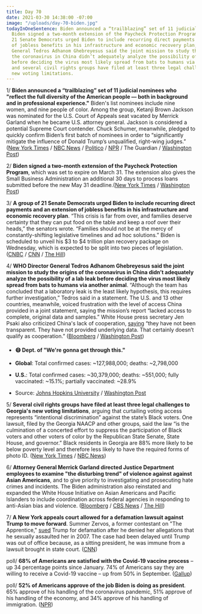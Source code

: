 ```yaml
---
title: Day 70
date: 2021-03-30 14:38:00 -07:00
image: "/uploads/day-70-biden.jpg"
todayInOneSentence: Biden announced a “trailblazing” set of 11 judicial nominees;
  Biden signed a two-month extension of the Paycheck Protection Program; a group of
  21 Senate Democrats urged Biden to include recurring direct payments and an extension
  of jobless benefits in his infrastructure and economic recovery plan; WHO Director
  General Tedros Adhanom Ghebreyesus said the joint mission to study the origins of
  the coronavirus in China didn’t adequately analyze the possibility of a lab leak
  before deciding the virus most likely spread from bats to humans via another animal;
  and several civil rights groups have filed at least three legal challenges to Georgia's
  new voting limitations.
---
```


1/ **Biden announced a “trailblazing” set of 11 judicial nominees who "reflect the full diversity of the American people — both in background and in professional experience."** Biden's list nominees include nine women, and nine people of color. Among the group, Ketanji Brown Jackson was nominated for the U.S. Court of Appeals seat vacated by Merrick Garland when he became U.S. attorney general. Jackson is considered a potential Supreme Court contender. Chuck Schumer, meanwhile, pledged to quickly confirm Biden’s first batch of nominees in order to “significantly mitigate the influence of Donald Trump’s unqualified, right-wing judges.” ([New York Times](https://www.nytimes.com/2021/03/30/us/politics/biden-judges.html) / [NBC News](https://www.nbcnews.com/politics/white-house/biden-names-diverse-slate-judicial-nominees-first-effort-reshape-federal-n1262436) / [Politico](https://www.politico.com/news/2021/03/29/biden-judicial-nominees-478442) / [NPR](https://www.npr.org/2021/03/30/977831327/biden-makes-first-judicial-nominations-including-a-supreme-court-contender) / The Guardian / [Washington Post](https://www.washingtonpost.com/politics/2021/03/30/joe-biden-live-updates/#link-6LHXCV3FSBACDLJUASGTKV6CM4))

2/ **Biden signed a two-month extension of the Paycheck Protection Program**, which was set to expire on March 31. The extension also gives the Small Business Administration an additional 30 days to process loans submitted before the new May 31 deadline.([New York Times](https://www.nytimes.com/live/2021/03/30/us/biden-news-today/ppp-loan) / [Washington Post](https://www.washingtonpost.com/politics/2021/03/30/joe-biden-live-updates/#link-5P3PJHO6AZDHDIYYSA42BRNQCM))

3/ **A group of 21 Senate Democrats urged Biden to include recurring direct payments and an extension of jobless benefits in his infrastructure and economic recovery plan**. “This crisis is far from over, and families deserve certainty that they can put food on the table and keep a roof over their heads,” the senators wrote. “Families should not be at the mercy of constantly-shifting legislative timelines and ad hoc solutions.” Biden is scheduled to unveil his $3 to $4 trillion plan recovery package on Wednesday, which is expected to be split into two pieces of legislation. ([CNBC](https://www.cnbc.com/2021/03/30/stimulus-check-update-senators-push-biden-to-send-recurring-payments.html) / [CNN](https://www.cnn.com/2021/03/30/politics/biden-infrastructure-timeline/index.html) / [The Hill](https://thehill.com/homenews/senate/545575-21-senate-democrats-press-biden-to-include-recurring-direct-payments-in))

4/ **WHO Director General Tedros Adhanom Ghebreyesus said the joint mission to study the origins of the coronavirus in China didn’t adequately analyze the possibility of a lab leak before deciding the virus most likely spread from bats to humans via another animal**. “Although the team has concluded that a laboratory leak is the least likely hypothesis, this requires further investigation,” Tedros said in a statement. The U.S. and 13 other countries, meanwhile, voiced frustration with the level of access China provided in a joint statement, saying the mission’s report “lacked access to complete, original data and samples.” White House press secretary Jen Psaki also criticized China's lack of cooperation, [saying](https://www.washingtonpost.com/politics/2021/03/30/joe-biden-live-updates/#link-Q5Q3VKOTQBGWBOUJPNGVPGSWOY) “they have not been transparent. They have not provided underlying data. That certainly doesn’t qualify as cooperation.” ([Bloomberg](https://www.bloomberg.com/news/articles/2021-03-30/who-chief-critiques-covid-report-says-lab-leak-study-needed?sref=MIBMEEoj) / [Washington Post](https://www.washingtonpost.com/world/who-wuhan-tedros-lab/2021/03/30/896fe3f6-90d1-11eb-aadc-af78701a30ca_story.html))

* #### 😷 Dept. of "We're gonna get through this."

* **Global**: Total confirmed cases: \~127,988,000; deaths: \~2,798,000

* **U.S.**: Total confirmed cases: \~30,379,000; deaths: \~551,000; fully vaccinated: \~15.1%; partially vaccinated: \~28.9%

* Source: [Johns Hopkins University](https://coronavirus.jhu.edu/map.html) / [Washington Post](https://www.washingtonpost.com/graphics/2020/health/covid-vaccine-states-distribution-doses/)

5/ **Several civil rights groups have filed at least three legal challenges to Georgia's new voting limitations**, arguing that curtailing voting access represents “intentional discrimination” against the state’s Black voters. One lawsuit, filed by the Georgia NAACP and other groups, said the law “is the culmination of a concerted effort to suppress the participation of Black voters and other voters of color by the Republican State Senate, State House, and governor.” Black residents in Georgia are 88% more likely to be below poverty level and therefore less likely to have the required forms of photo ID. ([New York Times](https://www.nytimes.com/2021/03/30/us/naacp-georgia-voting-rights-case.html) / [NBC News](https://www.nbcnews.com/politics/elections/georgia-faces-growing-number-legal-challenges-over-new-voting-law-n1262478))

6/ **Attorney General Merrick Garland directed Justice Department employees to examine "the disturbing trend" of violence against against Asian Americans**, and to give priority to investigating and prosecuting hate crimes and incidents. The Biden administration also reinstated and expanded the White House Initiative on Asian Americans and Pacific Islanders to include coordination across federal agencies in responding to anti-Asian bias and violence. ([Bloomberg](https://www.bloomberg.com/news/articles/2021-03-30/garland-orders-doj-to-pursue-disturbing-trend-in-hate-crimes?sref=MIBMEEoj) / [CBS News](https://www.cbsnews.com/news/asian-american-violence-white-house-response/) / [The Hill](https://thehill.com/homenews/administration/545602-garland-orders-doj-review-of-hate-crime-efforts-Asian-American))

7/ **A New York appeals court allowed for a defamation lawsuit against Trump to move forward**. Summer Zervos, a former contestant on "The Apprentice," [sued](https://whatthefuckjusthappenedtoday.com/2019/03/14/day-784/#5-a-new-york-appellate-court-ruled-t) Trump for defamation after he denied her allegations that he sexually assaulted her in 2007. The case had been delayed until Trump was out of office because, as a sitting president, he was immune from a lawsuit brought in state court. ([CNN](https://www.cnn.com/2021/03/30/politics/summer-zervos-defamation-lawsuit-donald-trump/index.html))

poll/ **68% of Americans are satisfied with the Covid-19 vaccine process** – up 34 percentage points since January. 74% of Americans say they are willing to receive a Covid-19 vaccine  – up from 50% in September. ([Gallup](https://news.gallup.com/poll/342431/satisfaction-vaccine-rollout-surges.aspx))

poll/ **52% of Americans approve of the job Biden is doing as president**. 65% approve of his handling of the coronavirus pandemic, 51% approve of his handling of the economy, and 34% approve of his handling of immigration. ([NPR](https://www.npr.org/2021/03/30/982434413/npr-marist-poll-biden-gets-high-marks-on-covid-19-its-not-the-case-on-immigratio))